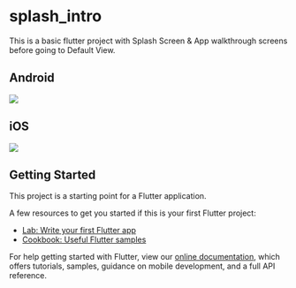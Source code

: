 # splash_intro

This is a basic flutter project with Splash Screen & App walkthrough screens before going to Default View.

## Android
<img src="https://i.gyazo.com/a52e7b86612fbf6e4bc8bb43a616e98f.gif"/>

## iOS
<img src="https://www.dropbox.com/s/7mfirg7pu0ei3rt/splash_intro%5BiOS%5D.gif"/>

## Getting Started

This project is a starting point for a Flutter application.

A few resources to get you started if this is your first Flutter project:

- [Lab: Write your first Flutter app](https://flutter.io/docs/get-started/codelab)
- [Cookbook: Useful Flutter samples](https://flutter.io/docs/cookbook)

For help getting started with Flutter, view our 
[online documentation](https://flutter.io/docs), which offers tutorials, 
samples, guidance on mobile development, and a full API reference.
